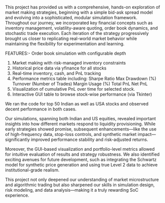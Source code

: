 This project has provided us with a comprehensive, hands-on exploration of market making strategies, beginning with a simple bid-ask spread model and evolving into a sophisticated, modular simulation framework. Throughout our journey, we incorporated key financial concepts such as inventory management, volatility-aware quoting, order book dynamics, and stochastic trade execution. Each iteration of the strategy progressively brought us closer to replicating real-world market behavior while maintaining the flexibility for experimentation and learning.

FEATURES:-
Order book simulation with configurable depth

1. Market making with risk-managed inventory constraints
2. Historical price data via yfinance for all stocks
3. Real-time inventory, cash, and PnL tracking
4. Performance metrics table including:
     Sharpe Ratio
     Max Drawdown (%)
     Turnover (Number of Trades)
     Margin Usage (%)
     Total PnL
     Net PnL
5. Visualization of cumulative PnL over time for selected stock.
6. Interactive GUI table to browse stock-wise performance (via Tkinter)

We ran the code for top 50 Indian as well as USA stocks and observed decent performance in both cases.

Our simulations, spanning both Indian and US equities, revealed important insights into how different markets respond to liquidity provisioning. While early strategies showed promise, subsequent enhancements—like the use of high-frequency data, stop-loss controls, and synthetic market impact—significantly improved performance stability and risk-adjusted returns.

Moreover, the GUI-based visualization and portfolio-level metrics allowed for intuitive evaluation of results and strategy robustness. We also identified exciting avenues for future development, such as integrating the Schwartz model for synthetic price generation and using true Level 2 data to achieve institutional-grade realism.

This project not only deepened our understanding of market microstructure and algorithmic trading but also sharpened our skills in simulation design, risk modeling, and data analysis—making it a truly rewarding SoC experience.
